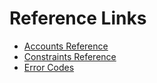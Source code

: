 # Reference Links

- [Accounts Reference](https://docs.rs/anchor-lang/latest/anchor_lang/accounts/index.html)
- [Constraints Reference](https://docs.rs/anchor-lang/latest/anchor_lang/derive.Accounts.html)
- [Error Codes](https://docs.rs/anchor-lang/latest/anchor_lang/__private/enum.ErrorCode.html)
